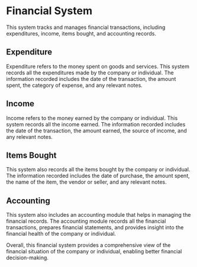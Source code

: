 # Financial System

This system tracks and manages financial transactions, including expenditures, income, items bought, and accounting records.

## Expenditure

Expenditure refers to the money spent on goods and services. This system records all the expenditures made by the company or individual. The information recorded includes the date of the transaction, the amount spent, the category of expense, and any relevant notes.

## Income

Income refers to the money earned by the company or individual. This system records all the income earned. The information recorded includes the date of the transaction, the amount earned, the source of income, and any relevant notes.

## Items Bought

This system also records all the items bought by the company or individual. The information recorded includes the date of purchase, the amount spent, the name of the item, the vendor or seller, and any relevant notes.

## Accounting

This system also includes an accounting module that helps in managing the financial records. The accounting module records all the financial transactions, prepares financial statements, and provides insight into the financial health of the company or individual.

Overall, this financial system provides a comprehensive view of the financial situation of the company or individual, enabling better financial decision-making.
